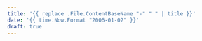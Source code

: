 ```yaml
---
title: '{{ replace .File.ContentBaseName "-" " " | title }}'
date: '{{ time.Now.Format "2006-01-02" }}'
draft: true
---
```

